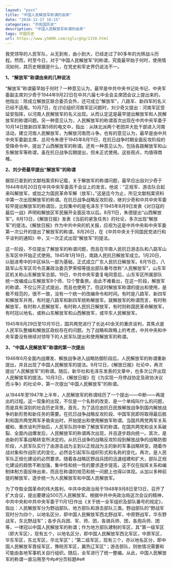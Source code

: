 ```yaml
---
layout: "post"
title: "中国人民解放军称谓的由来"
date: "2018-12-17 16:15"
categories: "共和国历史"
description: "中国人民解放军称谓的由来"
tags: 中国历史
url: https://www.y5000.com/zgls/ghg/1150.html
---
```






我党领导的人民军队，从无到有，由小到大，已经走过了80多年的光辉战斗历程。然而，时至今日，对于“中国人民解放军”的称谓，究竟最早始于何时，使用情况如何，其历史根据是什么，在党史和军史界仍说法不一。

**1、“解放军”称谓由来的几种说法**

“解放军”称谓最早始于何时？一种意见认为，最早是中共中央书记处书记、中央军委副主席刘少奇于1944年9月22日在中共六届七中全会主席团会议上提出来的，他指出：除成立解放区联合委员会外，还可成立“解放军”，八路军、新四军的名义已经不适用。10月7日，在讨论组织河南军区问题时，刘少奇又提出：河南军区受延安指挥，以河南人民解放军的名义出现。从而认定这是最早提出解放军和人民解放军的称谓问题。另一种意见认为，人民解放军的称谓首次出现在中共中央军委于10月14日致新四军第5师的电文中，指出：从陕北派两个老团并大批干部进入河南活动，建立河南人民解放军，为解放河南而斗争。也有的意见认为，最早是由中共中央军委副主席、总司令朱德于1945年8月11日，在抗日战争时期全面反攻阶段的受降命令中，提出了山西解放军的称谓。还有一种意见认为，包括各路解放军和山东解放军等称谓，虽在抗日战争后期提出，但未正式使用。这些观点，均值得商榷。

**2、刘少奇最早提出“解放军”的称谓**

据现已查到的文献档案资料记载，关于解放军的称谓问题，最早应出自刘少奇于1944年8月20日在中共中央军委高干会议上的发言。他说：“正规军、游击队合起来叫解放军，或加之为国民革命军解（放军）。”这是迄今为止，所见文献档案资料中第一次出现解放军的称谓。在抗日战争战略反攻阶段，继刘少奇和中共中央军委较早提出解放军的称谓后，比较集中的是毛泽东于1945年8月9日发表《对日寇的最后一战》声明和解放区军民展开全面反攻以后。8月11日，朱德提出“山西解放军”。8月13日，《解放日报》发表《当前的紧急任务》的社论，多次出现“解放军”的提法。《解放日报》作为中共中央的机关报，应视为这是中共中央和中央军委第一次公开的提出了解放军的称谓。8月26日，在《中共中央关于同国民党进行和平谈判的通知》中，又一次正式出现“解放军”的提法。

这一阶段，不仅提出了解放军的称谓问题，而且在华南人民抗日游击队和八路军山东军区中开始正式使用。1945年1月19日，南路人民抗日解放军成立。1月20日，以挺进粤中的中区纵队一部为基础，正式成立广东人民抗日解放军。8月15日，八路军山东军区司令员兼政治委员罗荣桓等提出部队番号改称“人民解放军”，山东军区机关称山东解放军总部。19日，中共中央军委复电同意后，山东军区所属部队统一改编成山东解放军8个师、12个警备旅。由此不难看出，在这一阶段，解放军的称谓，不仅公开正式提出，而且也使用了。但这时解放军称谓的提出和使用，是极不规范的，很不一致，没有一个统一的改编命令和时间。有时是八路军、新四军和解放军并用，有时是八路军和新四军统称解放军。就解放军的称谓而言，有时称解放军，有时称人民解放军，有时称人民抗日解放军，有时则称国民革命解放军，有时冠以地名，或称山东解放军和山西解放军，或华东人民解放军。

1945年8月29日至10月10日，国共两党进行了长达40余天的重庆谈判，其焦点是人民军队整编和解放区政权存在的问题。为了战略和政略上的考虑，中共中央和中央军委没有继续对领导下的人民军队提出和使用解放军的称谓。

**3、“中国人民解放军”称谓的第一次提出**

1946年6月全面内战爆发、解放战争进入战略防御阶段后，人民解放军的称谓重新提出，并且出现了中国人民解放军的提法。9月12日，《解放日报》社论中，再次提出“人民解放军”的称谓。随后，新华社和毛泽东发表的文章中，也多次公开出现人民解放军的提法。10月3日，《解放日报》在《为实现一月停战协定及政协决议而斗争》的社论中，第一次提出“中国人民解放军”的称谓。

从1944年至1947年上半年，人民解放军的称谓经历了一个提出——中断——再提出的过程。这一现象的出现，不仅是一个名称的改变、是一个单纯叫什么的问题，而是具有深刻的社会历史背景。首先，为了适应由抗日民族解放战争到国内解放战争的新形势和新任务的需要。在抗日战争战略反攻阶段、中国军民即将取得最后胜利和国共两党两军矛盾突出时，开始提出和使用解放军称谓。当国共两党两军关系缓和、重庆谈判开始后，人民军队则中断了解放军的称谓。在国共两党和谈关系破裂、全面内战爆发后，人民解放军的称谓再次出现，并且逐步趋向统一。其次，是由新的军事战略转变所决定的。从抗日战争的战略反攻阶段到解放战争的战略防御阶段，人民军队实行了由游击战为主到以正规战为主的新的军事战略转变。随着作战对象和作战形式的变化，必然会引起军队组织形式和名称的变化。再次，是人民军队正规化建设的必然要求。随着各战略区野战兵团的迅速组建和扩大，部队正规化建设的趋势不断加强，集中性和统一性的要求逐步提高，这不仅在指挥关系和编制体制方面反映出来，而且在称谓的规范和统一问题上也得以体现。从加以多种前提的解放军，逐步统一为人民解放军和中国人民解放军。

为了夺取全国革命的伟大胜利，中共中央政治局于1948年9月8日至13日，召开了扩大会议，提出要建设500万人民解放军。根据中共中央政治局这次会议的精神，中共中央和中共中央军委于11月1日作出《关于统一全军组织及部队番号的规定》，指出：人民解放军分为野战部队、地方部队和游击部队三类。野战部队的“野战军现时分为四个，以地名区分，即中国人民解放军西北野战军，中原野战军，华东野战军，东北野战军”；各步兵兵团、军、师、团，各骑兵师、团，各炮兵师、团等，一律冠以中国人民解放军的称谓；作为地方部队建制的军区，其“第一级军区（即大军区），现有五个，以地名区分，即中国人民解放军西北军区，中原军区，华东军区，东北军区，华北军区”；“第二级军区，现有三个，亦以地名区分，即中国人民解放军晋绥军区，豫皖苏军区，冀热辽军区”；游击部队，则依情况需要和可能由各地军事机关自行组织。随后，全军进行了统一整编。从此，中国人民解放军的称谓一直沿用至今#p#分页标题#e#
